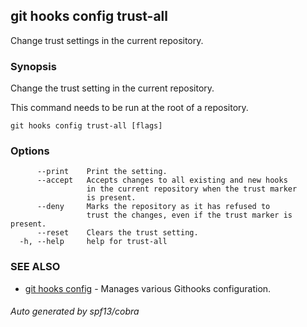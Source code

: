 ## git hooks config trust-all

Change trust settings in the current repository.

### Synopsis

Change the trust setting in the current repository.

This command needs to be run at the root of a repository.

```
git hooks config trust-all [flags]
```

### Options

```
      --print    Print the setting.
      --accept   Accepts changes to all existing and new hooks
                 in the current repository when the trust marker
                 is present.
      --deny     Marks the repository as it has refused to
                 trust the changes, even if the trust marker is present.
      --reset    Clears the trust setting.
  -h, --help     help for trust-all
```

### SEE ALSO

* [git hooks config](git_hooks_config.md)	 - Manages various Githooks configuration.

###### Auto generated by spf13/cobra 

